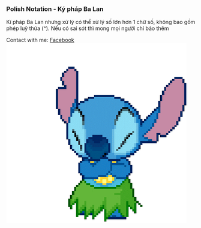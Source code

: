 ### Polish Notation - Ký pháp Ba Lan
 Kí pháp Ba Lan nhưng xử lý có thể xử lý số lớn hơn 1 chữ số, không bao gồm phép luỹ thừa (^). Nếu có sai sót thì mong mọi người chỉ bảo thêm

Contact with me: [Facebook](https://www.facebook.com/hiimdang18)
<br>
![hiimdang](stitch.gif)
